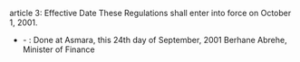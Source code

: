 article 3: Effective Date
These Regulations shall enter into force on October 1, 2001. 
<ul>
			<li> - : Done at Asmara, this 24th day of September, 2001
Berhane Abrehe, Minister of Finance <ul>
			</ul></li></ul>